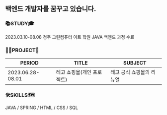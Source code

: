 백엔드 개발자를 꿈꾸고 있습니다.
---

### 📚STUDY🎓
2023.03.10-08.08 청주 그린컴퓨터 아트 학원 JAVA 백엔드 과정 수료


### 👷🏻PROJECT🚧
|PERIOD|TITLE|SUBJECT|
|-----|-----|-----|
|2023.06.28-08.01|레고 쇼핑몰(개인 프로젝트)|레고 공식 쇼핑몰의 리뉴얼|


### 🛠SKILLS🗺️
JAVA / SPRING / HTML / CSS / SQL

